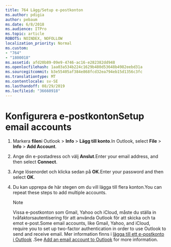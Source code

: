 ```yaml
---
title: 764 Lägg/Setup e-postkonton
ms.author: pdigia
author: pebaum
ms.date: 6/8/2018
ms.audience: ITPro
ms.topic: article
ROBOTS: NOINDEX, NOFOLLOW
localization_priority: Normal
ms.custom:
- "764"
- "1800018"
ms.assetid: afd20b89-09e9-4746-ac16-e282382dd948
ms.openlocfilehash: 1aa03a534b224c1629b480d53648b4982eebd31a
ms.sourcegitcommit: b3e55405af384e868fcd32ea794eb15d1356c3fc
ms.translationtype: MT
ms.contentlocale: sv-SE
ms.lasthandoff: 08/29/2019
ms.locfileid: "36660918"
---
```

# <a name="setup-email-accounts"></a><span data-ttu-id="a9cb3-102">Konfigurera e-postkonton</span><span class="sxs-lookup"><span data-stu-id="a9cb3-102">Setup email accounts</span></span>

1. <span data-ttu-id="a9cb3-103">Markera **filen**i Outlook > **Info** > **Lägg till konto**.</span><span class="sxs-lookup"><span data-stu-id="a9cb3-103">In Outlook, select **File** > **Info** > **Add Account**.</span></span>

2. <span data-ttu-id="a9cb3-104">Ange din e-postadress och välj **Anslut**.</span><span class="sxs-lookup"><span data-stu-id="a9cb3-104">Enter your email address, and then select **Connect**.</span></span>

3. <span data-ttu-id="a9cb3-105">Ange lösenordet och klicka sedan på **OK**.</span><span class="sxs-lookup"><span data-stu-id="a9cb3-105">Enter your password and then select **OK**.</span></span>

4. <span data-ttu-id="a9cb3-106">Du kan upprepa de här stegen om du vill lägga till flera konton.</span><span class="sxs-lookup"><span data-stu-id="a9cb3-106">You can repeat these steps to add multiple accounts.</span></span>

    > [!NOTE]
    > <span data-ttu-id="a9cb3-107">Vissa e-postkonton som Gmail, Yahoo och iCloud, måste du ställa in tvåfaktorsautentisering för att använda Outlook för att skicka och ta emot e-post.</span><span class="sxs-lookup"><span data-stu-id="a9cb3-107">Some email accounts, like Gmail, Yahoo, and iCloud, require you to set up two-factor authentication in order to use Outlook to send and receive email.</span></span> <span data-ttu-id="a9cb3-108">Mer information finns i [lägga till ett e-postkonto i Outlook](https://support.office.com/article/6e27792a-9267-4aa4-8bb6-c84ef146101b.aspx) .</span><span class="sxs-lookup"><span data-stu-id="a9cb3-108">See [Add an email account to Outlook](https://support.office.com/article/6e27792a-9267-4aa4-8bb6-c84ef146101b.aspx) for more information.</span></span>
  